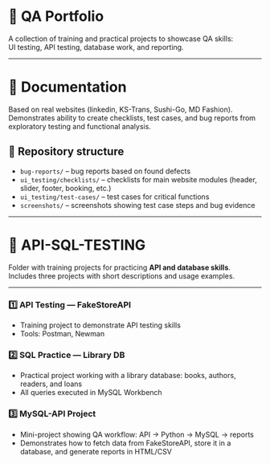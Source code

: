 # 🧪 QA Portfolio

A collection of training and practical projects to showcase QA skills:  
UI testing, API testing, database work, and reporting.

---

# 📝 Documentation

Based on real websites (linkedin, KS-Trans, Sushi-Go, MD Fashion).
Demonstrates ability to create checklists, test cases, and bug reports from exploratory testing and functional analysis.

## 📂 Repository structure
- `bug-reports/` – bug reports based on found defects  
- `ui_testing/checklists/` – checklists for main website modules (header, slider, footer, booking, etc.)  
- `ui_testing/test-cases/` – test cases for critical functions  
- `screenshots/` – screenshots showing test case steps and bug evidence  

---

# 🧪 API-SQL-TESTING

Folder with training projects for practicing **API and database skills**.  
Includes three projects with short descriptions and usage examples.

---

### 1️⃣ API Testing — FakeStoreAPI
- Training project to demonstrate API testing skills  
- Tools: Postman, Newman  

### 2️⃣ SQL Practice — Library DB
- Practical project working with a library database: books, authors, readers, and loans  
- All queries executed in MySQL Workbench  

### 3️⃣ MySQL-API Project
- Mini-project showing QA workflow: API → Python → MySQL → reports  
- Demonstrates how to fetch data from FakeStoreAPI, store it in a database, and generate reports in HTML/CSV  






